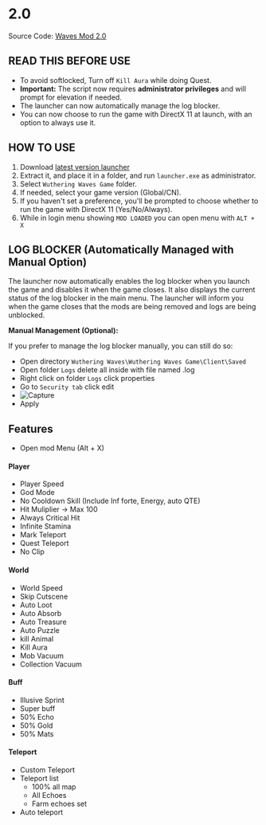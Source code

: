 # 2.0
Source Code: [Waves Mod 2.0](https://github.com/saefulbarkah/wuthering-wave-mod)

## READ THIS BEFORE USE
- To avoid softlocked, Turn off `Kill Aura` while doing Quest.
- **Important:** The script now requires **administrator privileges** and will prompt for elevation if needed.
- The launcher can now automatically manage the log blocker.
- You can now choose to run the game with DirectX 11 at launch, with an option to always use it.

## HOW TO USE
1. Download [latest version launcher](https://github.com/saefulbarkah/fun-games/releases)
2. Extract it, and place it in a folder, and run `launcher.exe` as administrator.
3. Select `Wuthering Waves Game` folder.
4. If needed, select your game version (Global/CN).
5. If you haven't set a preference, you'll be prompted to choose whether to run the game with DirectX 11 (Yes/No/Always).
6. While in login menu showing `MOD LOADED` you can open menu with `ALT + X`

## LOG BLOCKER (Automatically Managed with Manual Option)

The launcher now automatically enables the log blocker when you launch the game and disables it when the game closes. It also displays the current status of the log blocker in the main menu. The launcher will inform you when the game closes that the mods are being removed and logs are being unblocked.

**Manual Management (Optional):**

If you prefer to manage the log blocker manually, you can still do so:

- Open directory `Wuthering Waves\Wuthering Waves Game\Client\Saved`
- Open folder `Logs` delete all inside with file named .log
- Right click on folder `Logs` click properties
- Go to `Security tab` click edit
- ![Capture](https://github.com/user-attachments/assets/60defe45-9d19-44ed-99db-70ed0430f946)
- Apply

## Features
- Open mod Menu (Alt + X)

#### Player
- Player Speed
- God Mode
- No Cooldown Skill (Include Inf forte, Energy, auto QTE)
- Hit Muliplier -> Max 100
- Always Critical Hit
- Infinite Stamina
- Mark Teleport
- Quest Teleport
- No Clip

#### World
- World Speed
- Skip Cutscene
- Auto Loot
- Auto Absorb
- Auto Treasure
- Auto Puzzle
- kill Animal
- Kill Aura
- Mob Vacuum
- Collection Vacuum

#### Buff
- Illusive Sprint
- Super buff
- 50% Echo
- 50% Gold
- 50% Mats

#### Teleport
- Custom Teleport
- Teleport list
   - 100% all map
   - All Echoes
   - Farm echoes set
- Auto teleport